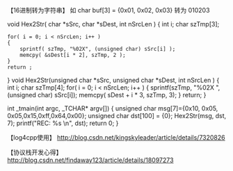 【16进制转为字符串】
如 char buf[3] = {0x01, 0x02, 0x03} 转为 010203

void Hex2Str( char *sSrc, char *sDest, int nSrcLen )
{
	int i;
	char szTmp[3];

	for( i = 0; i < nSrcLen; i++ )
	{
		sprintf( szTmp, "%02X", (unsigned char) sSrc[i] );
		memcpy( &sDest[i * 2], szTmp, 2 );
	}
	return ;
}
void Hex2Str(unsigned char *sSrc, unsigned char *sDest, int nSrcLen ) 
{
	int i;
	char szTmp[4];
	for( i = 0; i < nSrcLen; i++ )
	{
		sprintf(szTmp, "%02X ", (unsigned char) sSrc[i]);
		memcpy( sDest + i * 3, szTmp, 3);
	}
	return;
}


int _tmain(int argc, _TCHAR* argv[])
{
	unsigned char msg[7]={0x10, 0x05, 0x05,0x15,0xff,0x64,0x00};
	unsigned char dst[100] = {0};
	Hex2Str(msg, dst, 7);
	printf("REC: %s \n", dst);
	return 0;
}

【log4cpp使用】
http://blog.csdn.net/kingskyleader/article/details/7320826

【协议栈开发心得】
http://blog.csdn.net/findaway123/article/details/18097273
